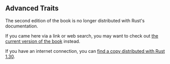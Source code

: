 ## Advanced Traits

The second edition of the book is no longer distributed with Rust's documentation.

If you came here via a link or web search, you may want to check out [the current
version of the book](../ch20-03-advanced-traits.html) instead.

If you have an internet connection, you can [find a copy distributed with
Rust
1.30](https://doc.rust-lang.org/1.30.0/book/second-edition/ch19-03-advanced-traits.html).
